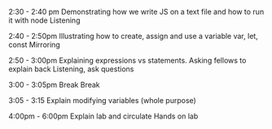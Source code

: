 
2:30 - 2:40 pm
Demonstrating how we write JS on a text file and how to run it with node
Listening


2:40 - 2:50pm
Illustrating how to create, assign and use a variable
var, let, const 
Mirroring

2:50 - 3:00pm
Explaining expressions vs statements.
Asking fellows to explain back
Listening, ask questions

3:00 - 3:05pm
Break
Break

3:05 - 3:15 
Explain modifying variables (whole purpose)


4:00pm - 6:00pm
Explain lab and circulate
Hands on lab

